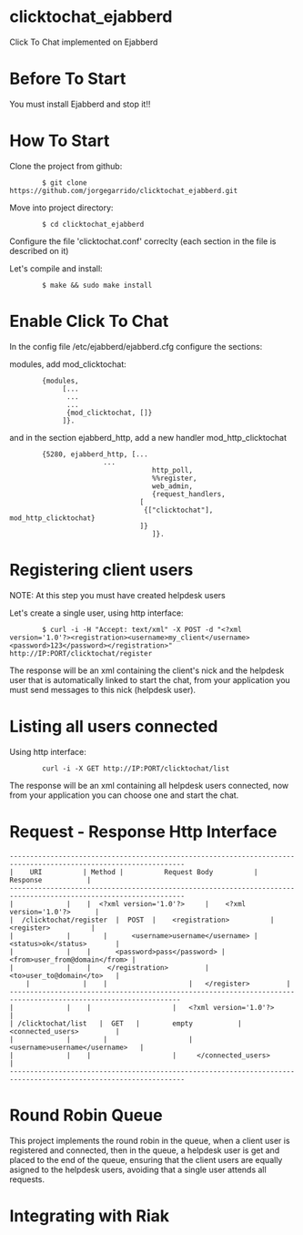 clicktochat_ejabberd
====================

Click To Chat implemented on Ejabberd

Before To Start
====

You must install Ejabberd and stop it!!

How To Start
====

Clone the project from github:

			$ git clone https://github.com/jorgegarrido/clicktochat_ejabberd.git

Move into project directory:

			$ cd clicktochat_ejabberd

Configure the file 'clicktochat.conf' correclty (each section in the file is described on it)

Let's compile and install:

			$ make && sudo make install

Enable Click To Chat
====

In the config file /etc/ejabberd/ejabberd.cfg configure the sections:

modules, add mod_clicktochat:

			{modules,
		         [...
          		  ...
          		  ...
          		  {mod_clicktochat, []}
         		 ]}.

and in the section ejabberd_http, add a new handler mod_http_clicktochat

			{5280, ejabberd_http, [...
					       ...	
                         		       http_poll,
                         		       %%register,
                         		       web_admin,
                         		       {request_handlers,
                          			[
                           			 {["clicktochat"], mod_http_clicktochat}
                          			]}
                        		       ]}.


Registering client users
====

NOTE: At this step you must have created helpdesk users

Let's create a single user, using http interface:

			$ curl -i -H "Accept: text/xml" -X POST -d "<?xml version='1.0'?><registration><username>my_client</username><password>123</password></registration>" http://IP:PORT/clicktochat/register

The response will be an xml containing the client's nick and the 
helpdesk user that is automatically linked to start the chat, from your
application you must send messages to this nick (helpdesk user).

Listing all users connected
====

Using http interface:

			curl -i -X GET http://IP:PORT/clicktochat/list

The response will be an xml containing all helpdesk users connected, now from your 
application you can choose one and start the chat.

Request - Response Http Interface
====

	-----------------------------------------------------------------------------------------------------------------
	|  	 URI   	  	  | Method |  	      Request Body   		|         	 Response          	|
	-----------------------------------------------------------------------------------------------------------------
	|			  |	   |  <?xml version='1.0'?>		|    <?xml version='1.0'?>		|	
	|  /clicktochat/register  |  POST  |   	<registration>			|	<register>			|
	|			  |        |	  <username>username</username> |         <status>ok</status>		|
	|			  |	   |	  <password>pass</password>	|	  <from>user_from@domain</from>	|
	|			  |	   |	</registration>			|	  <to>user_to@domain</to>	|
        |			  |	   |					|	</register>			|								   ----------------------------------------------------------------------------------------------------------------
	|			  |	   |      				|   <?xml version='1.0'?>		|
	| /clicktochat/list	  |  GET   |		empty			|     <connected_users>			|
	|			  |        |					|       <username>username</username>	|
	|			  |	   |					|     </connected_users>		|
	-----------------------------------------------------------------------------------------------------------------	
		

Round Robin Queue
====

This project implements the round robin in the queue, when a client user is registered
and connected, then in the queue, a helpdesk user is get and placed to the end
of the queue, ensuring that the client users are equally asigned to the helpdesk users,
avoiding that a single user attends all requests.

Integrating with Riak
====


